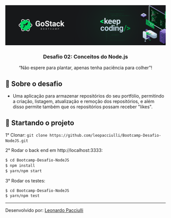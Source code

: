 <img alt="GoStack" src="./src/assets/gostack.png" />

<h3 align="center">
   Desafio 02: Conceitos do Node.js
</h3>

<p align="center">“Não espere para plantar, apenas tenha paciência para colher”!</blockquote>

<br>

## :rocket: Sobre o desafio

- Uma aplicação para armazenar repositórios do seu portfólio, permitindo a criação, listagem, atualização e remoção dos repositórios, e além disso permite também que os repositórios possam receber "likes".

## :checkered_flag: Startando o projeto

1° Clonar: `git clone https://github.com/leopacciulli/Bootcamp-Desafio-NodeJS.git`

2° Rodar o back end em http://localhost:3333:

```sh
$ cd Bootcamp-Desafio-NodeJS 
$ npm install
$ yarn/npm start
```

3° Rodar os testes:

```sh
$ cd Bootcamp-Desafio-NodeJS 
$ yarn/npm test
```
---

Desenvolvido por: [Leonardo Pacciulli](https://www.linkedin.com/in/leonardo-pacciulli-a4b86a92/)